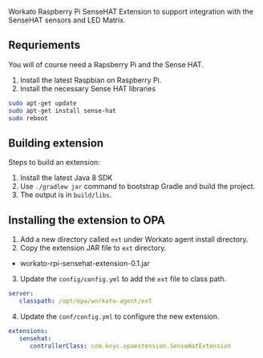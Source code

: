 Workato Raspberry Pi SenseHAT Extension to support integration with the SenseHAT sensors and LED Matrix.

## Requriements
You will of course need a Rapsberry Pi and the Sense HAT.

1. Install the latest Raspbian on Raspberry Pi.
2. Install the necessary Sense HAT libraries

```sh
sudo apt-get update
sudo apt-get install sense-hat
sudo reboot
```

## Building extension

Steps to build an extension:

1. Install the latest Java 8 SDK
2. Use `./gradlew jar` command to bootstrap Gradle and build the project.
3. The output is in `build/libs`.

## Installing the extension to OPA

1. Add a new directory called `ext` under Workato agent install directory.
2. Copy the extension JAR file to `ext` directory.
  - workato-rpi-sensehat-extension-0.1.jar
3. Update the `config/config.yml` to add the `ext` file to class path.

```yml
server:
   classpath: /opt/opa/workato-agent/ext
```

4. Update the `conf/config.yml` to configure the new extension.

```yml
extensions:
   sensehat:
      controllerClass: com.knyc.opaextension.SenseHatExtension
```

